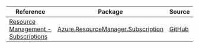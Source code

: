 | Reference | Package | Source |
|---|---|---|
|[Resource Management - Subscriptions](resourcemanager.subscription-readme.md)|[Azure.ResourceManager.Subscription](https://www.nuget.org/packages/Azure.ResourceManager.Subscription)|[GitHub](https://github.com/Azure/azure-sdk-for-net/blob/main/sdk/subscription/Azure.ResourceManager.Subscription)|

